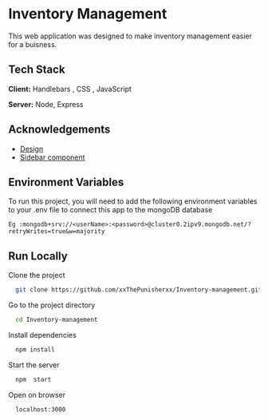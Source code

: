 # Inventory Management

This web application was designed to make inventory management easier for a buisness.

## Tech Stack

**Client:** Handlebars , CSS , JavaScript

**Server:** Node, Express

## Acknowledgements

- [Design](https://dribbble.com/shots/15725326-Restaurant-Inventory-Management-Admin-Panel)
- [Sidebar component](https://www.youtube.com/watch?v=bFvfqUMjvsA)

## Environment Variables

To run this project, you will need to add the following environment variables to your .env file to connect this app to the mongoDB database

`Eg :mongodb+srv://<userName>:<password>@cluster0.2ipv9.mongodb.net/?retryWrites=true&w=majority`

## Run Locally

Clone the project

```bash
  git clone https://github.com/xxThePunisherxx/Inventory-management.git
```

Go to the project directory

```bash
  cd Inventory-management
```

Install dependencies

```bash
  npm install
```

Start the server

```bash
  npm  start
```

Open on browser

```bash
  localhost:3000
```
